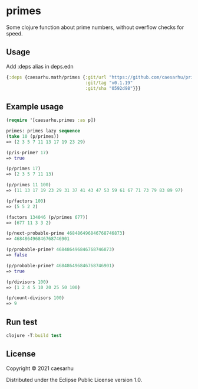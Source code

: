 # primes

Some clojure function about prime numbers, without overflow checks for speed.

## Usage

Add :deps alias in deps.edn

```clojure
{:deps {caesarhu.math/primes {:git/url "https://github.com/caesarhu/primes"
                              :git/tag "v0.1.19"
                              :git/sha "0592d98"}}}
```

## Example usage

```clojure
(require '[caesarhu.primes :as p])

primes: primes lazy sequence
(take 10 (p/primes))
=> (2 3 5 7 11 13 17 19 23 29)

(p/is-prime? 17)
=> true

(p/primes 17)
=> (2 3 5 7 11 13)

(p/primes 11 100)
=> (11 13 17 19 23 29 31 37 41 43 47 53 59 61 67 71 73 79 83 89 97)

(p/factors 100)
=> (5 5 2 2)

(factors 134046 (p/primes 677))
=> (677 11 3 3 2)

(p/next-probable-prime 468486496846768746873)
=> 468486496846768746901

(p/probable-prime? 468486496846768746873)
=> false

(p/probable-prime? 468486496846768746901)
=> true

(p/divisors 100)
=> (1 2 4 5 10 20 25 50 100)

(p/count-divisors 100)
=> 9
```

## Run test
```clojure
clojure -T:build test
```

## License

Copyright © 2021 caesarhu

Distributed under the Eclipse Public License version 1.0.
